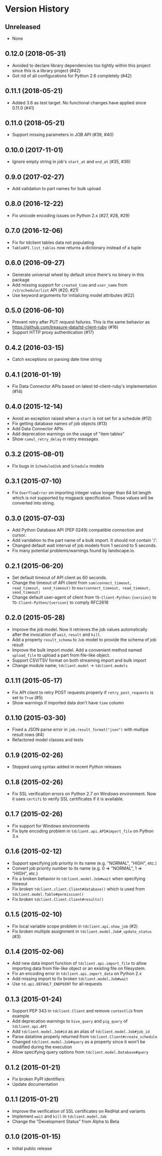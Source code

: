 # Version History

## Unreleased

* None

## 0.12.0 (2018-05-31)

* Avoided to declare library dependencies too tightly within this project since this is a library project (#42)
* Got rid of all configurations for Python 2.6 completely (#42)

## 0.11.1 (2018-05-21)

* Added 3.6 as test target. No functional changes have applied since 0.11.0 (#41)

## 0.11.0 (2018-05-21)

* Support missing parameters in JOB API (#39, #40)

## 0.10.0 (2017-11-01)

* Ignore empty string in job's `start_at` and `end_at` (#35, #36)

## 0.9.0 (2017-02-27)

* Add validation to part names for bulk upload

## 0.8.0 (2016-12-22)

* Fix unicode encoding issues on Python 2.x (#27, #28, #29)

## 0.7.0 (2016-12-06)

* Fix for tdclient tables data not populating
* `TableAPI.list_tables` now returns a dictionary instead of a tuple

## 0.6.0 (2016-09-27)

* Generate universal wheel by default since there's no binary in this package
* Add missing support for `created_time` and `user_name` from `/v3/schedule/list` API (#20, #21)
* Use keyword arguments for initializing model attributes (#22)

## 0.5.0 (2016-06-10)

* Prevent retry after PUT request failures. This is the same behavior as https://github.com/treasure-data/td-client-ruby (#16)
* Support HTTP proxy authentication (#17)

## 0.4.2 (2016-03-15)

* Catch exceptions on parsing date time string

## 0.4.1 (2016-01-19)

* Fix Data Connector APIs based on latest td-client-ruby's implementation (#14)

## 0.4.0 (2015-12-14)

* Avoid an exception raised when a `start` is not set for a schedule (#12)
* Fix getting database names of job objects (#13)
* Add Data Connector APIs
* Add deprecation warnings on the usage of "item tables"
* Show `cumul_retry_delay` in retry messages

## 0.3.2 (2015-08-01)

* Fix bugs in `ScheduledJob` and `Schedule` models

## 0.3.1 (2015-07-10)

* Fix `OverflowError` on importing integer value longer than 64 bit length which is not supported by msgpack specification. Those values will be converted into string.

## 0.3.0 (2015-07-03)

* Add Python Database API (PEP 0249) compatible connection and cursor.
* Add varidation to the part name of a bulk import. It should not contain '/'.
* Changed default wait interval of job models from 1 second to 5 seconds.
* Fix many potential problems/warnings found by landscape.io.

## 0.2.1 (2015-06-20)

* Set default timeout of API client as 60 seconds.
* Change the timeout of API client from `sum(connect_timeout, read_timeout, send_timeout)` to `max(connect_timeout, read_timeout, send_timeout)`
* Change default user-agent of client from `TD-Client-Python:{version}` to `TD-Client-Python/{version}` to comply RFC2616

## 0.2.0 (2015-05-28)

* Improve the job model. Now it retrieves the job values automatically after the invocation of `wait`, `result` and `kill`.
* Add a property `result_schema` to `Job` model to provide the schema of job result
* Improve the bulk import model. Add a convenient method named `upload_file` to upload a part from file-like object.
* Support CSV/TSV format on both streaming import and bulk import
* Change module name; `tdclient.model` -> `tdclient.models`

## 0.1.11 (2015-05-17)

* Fix API client to retry POST requests properly if `retry_post_requests` is set to `True` (#5)
* Show warnings if imported data don't have `time` column

## 0.1.10 (2015-03-30)

* Fixed a JSON parse error in `job.result_format("json")` with multipe result rows (#4)
* Refactored model classes and tests

## 0.1.9 (2015-02-26)

* Stopped using syntax added in recent Python releases

## 0.1.8 (2015-02-26)

* Fix SSL verification errors on Python 2.7 on Windows environment.
  Now it uses `certifi` to verify SSL certificates if it is available.

## 0.1.7 (2015-02-26)

* Fix support for Windows environments
* Fix byte encoding problem in `tdclient.api.API#import_file` on Python 3.x

## 0.1.6 (2015-02-12)

* Support specifying job priority in its name (e.g. "NORMAL", "HIGH", etc.)
* Convert job priority number to its name (e.g. 0 => "NORMAL", 1 => "HIGH", etc.)
* Fix a broken behavior in `tdclient.model.Job#wait` when specifying timeout
* Fix broken `tdclient.client.Client#database()` which is used from `tdclient.model.Table#permission()`
* Fix broken `tdclient.Client.Client#results()`

## 0.1.5 (2015-02-10)

* Fix local variable scope problem in `tdclient.api.show_job` (#2)
* Fix broken multiple assignment in `tdclient.model.Job#_update_status` (#3)

## 0.1.4 (2015-02-06)

* Add new data import function of `tdclient.api.import_file` to allow importing data from
  file-like object or an existing file on filesystem.
* Fix an encoding error in `tdclient.api.import_data` on Python 2.x
* Add missing import to fix broken `tdclient.model.Job#wait`
* Use `td.api.DEFAULT_ENDPOINT` for all requests

## 0.1.3 (2015-01-24)

* Support PEP 343 in `tdclient.Client` and remove `contextlib` from example
* Add deprecation warnings to `hive_query` and `pig_query` of `tdclient.api.API`
* Add `tdclient.model.Job#id` as an alias of `tdclient.model.Job#job_id`
* Parse datatime properly returned from `tdclient.Client#create_schedule`
* Changed `tdclient.model.Job#query` as a property since it won't be modified during the execution
* Allow specifying query options from `tdclient.model.Database#query`

## 0.1.2 (2015-01-21)

* Fix broken PyPI identifiers
* Update documentation

## 0.1.1 (2015-01-21)

* Improve the verification of SSL certificates on RedHat and variants
* Implement `wait` and `kill` in `tdclient.model.Job`
* Change the "Development Status" from Alpha to Beta

## 0.1.0 (2015-01-15)

* Initial public release
